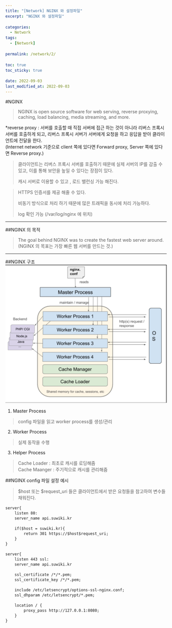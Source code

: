 ```yaml
---
title: "[Network] NGINX 와 설정파일"
excerpt: "NGINX 와 설정파일"

categories:
  - Network
tags:
  - [Network]

permalink: /network/2/

toc: true
toc_sticky: true

date: 2022-09-03
last_modified_at: 2022-09-03
---
```

#NGINX
>NGINX is open source software for web serving, reverse proxying, caching, load balancing, media streaming, and more.

*reverse proxy : 서버를 호출할 때 직접 서버에 접근 하는 것이 아니라 리버스 프록시 서버를 호출하게 되고, 리버스 프록시 서버가 서버에게 요청을 하고 응답을 받아 클라이언트에 전달을 한다.<br>
(Internet network 기준으로 client 쪽에 있다면 Forward proxy, Server 쪽에 있다면 Reverse proxy.)
> 클라이언트는 리버스 프록시 서버를 호출하기 때문에 실제 서버의 IP를 감출 수 있고, 이를 통해 보안을 높일 수 있다는 장점이 있다.
>
> 캐시 서버로 이용할 수 있고 , 로드 밸런싱 가능 해진다.

> HTTPS 인증서를 제공 해줄 수 있다.
> 
> 비동기 방식으로 처리 하기 때문에 많은 트래픽을 동시에 처리 가능하다.
> 
> log 확인 가능 (/var/log/nginx 에 위치)
---

##NGINX 의 목적
>The goal behind NGINX was to create the fastest web server around.<br>
> (NGINX 의 목표는 가장 빠른 웹 서버를 만드는 것.)
---

##NGINX 구조
![](./imgs/nginx1.jpg)
1. Master Process 
>config 파일을 읽고 worker process를 생성/관리
2. Worker Process
>실제 동작을 수행
3. Helper Process
> Cache Loader : 최초로 캐시를 로딩해줌 <br>
> Cache Maanger : 주기적으로 캐시를 관리해줌

##NGINX config 파일 설정 예시
>$host 또는 $request_uri 들은 클라이언트에서 받은 요청들을 참고하여 변수들 채워진다.
>
~~~
server{
    listen 80:
    server_name api.suwiki.kr
    
    if($host = suwiki.kr){
        return 301 https://$host$request_uri;
    }
}

server{
    listen 443 ssl:
    server_name api.suwiki.kr
    
    ssl_certificate /*/*.pem;
    ssl_certificate_key /*/*.pem;
    
    include /etc/letsencrypt/options-ssl-nginx.conf;
    ssl_dhparam /etc/letsencrypt/*.pem;
    
    location / {
        proxy_pass http://127.0.0.1:8080;
    }
}
~~~

